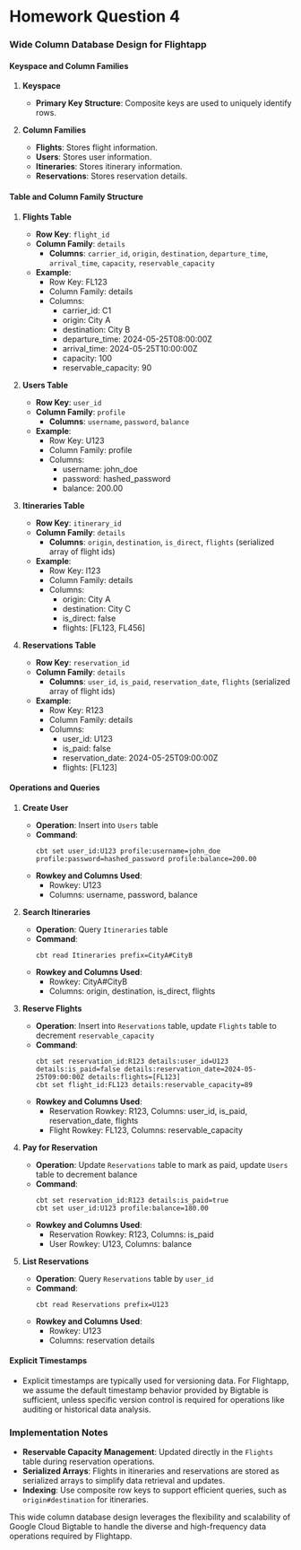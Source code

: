 # Homework Question 4

### Wide Column Database Design for Flightapp

#### Keyspace and Column Families

1. **Keyspace**
    - **Primary Key Structure**: Composite keys are used to uniquely identify rows.

2. **Column Families**
    - **Flights**: Stores flight information.
    - **Users**: Stores user information.
    - **Itineraries**: Stores itinerary information.
    - **Reservations**: Stores reservation details.

#### Table and Column Family Structure

1. **Flights Table**
    - **Row Key**: `flight_id`
    - **Column Family**: `details`
      - **Columns**: `carrier_id`, `origin`, `destination`, `departure_time`, `arrival_time`, `capacity`, `reservable_capacity`
    - **Example**:
      - Row Key: FL123
      - Column Family: details
      - Columns:
        - carrier_id: C1
        - origin: City A
        - destination: City B
        - departure_time: 2024-05-25T08:00:00Z
        - arrival_time: 2024-05-25T10:00:00Z
        - capacity: 100
        - reservable_capacity: 90

2. **Users Table**
    - **Row Key**: `user_id`
    - **Column Family**: `profile`
      - **Columns**: `username`, `password`, `balance`
    - **Example**:
      - Row Key: U123
      - Column Family: profile
      - Columns:
        - username: john_doe
        - password: hashed_password
        - balance: 200.00

3. **Itineraries Table**
    - **Row Key**: `itinerary_id`
    - **Column Family**: `details`
      - **Columns**: `origin`, `destination`, `is_direct`, `flights` (serialized array of flight ids)
    - **Example**:
      - Row Key: I123
      - Column Family: details
      - Columns:
        - origin: City A
        - destination: City C
        - is_direct: false
        - flights: [FL123, FL456]

4. **Reservations Table**
    - **Row Key**: `reservation_id`
    - **Column Family**: `details`
      - **Columns**: `user_id`, `is_paid`, `reservation_date`, `flights` (serialized array of flight ids)
    - **Example**:
      - Row Key: R123
      - Column Family: details
      - Columns:
        - user_id: U123
        - is_paid: false
        - reservation_date: 2024-05-25T09:00:00Z
        - flights: [FL123]

#### Operations and Queries

1. **Create User**
    - **Operation**: Insert into `Users` table
    - **Command**:
      ```
      cbt set user_id:U123 profile:username=john_doe profile:password=hashed_password profile:balance=200.00
      ```
    - **Rowkey and Columns Used**:
      - Rowkey: U123
      - Columns: username, password, balance

2. **Search Itineraries**
    - **Operation**: Query `Itineraries` table
    - **Command**:
      ```
      cbt read Itineraries prefix=CityA#CityB
      ```
    - **Rowkey and Columns Used**:
      - Rowkey: CityA#CityB
      - Columns: origin, destination, is_direct, flights

3. **Reserve Flights**
    - **Operation**: Insert into `Reservations` table, update `Flights` table to decrement `reservable_capacity`
    - **Command**:
      ```
      cbt set reservation_id:R123 details:user_id=U123 details:is_paid=false details:reservation_date=2024-05-25T09:00:00Z details:flights=[FL123]
      cbt set flight_id:FL123 details:reservable_capacity=89
      ```
    - **Rowkey and Columns Used**:
      - Reservation Rowkey: R123, Columns: user_id, is_paid, reservation_date, flights
      - Flight Rowkey: FL123, Columns: reservable_capacity

4. **Pay for Reservation**
    - **Operation**: Update `Reservations` table to mark as paid, update `Users` table to decrement balance
    - **Command**:
      ```
      cbt set reservation_id:R123 details:is_paid=true
      cbt set user_id:U123 profile:balance=180.00
      ```
    - **Rowkey and Columns Used**:
      - Reservation Rowkey: R123, Columns: is_paid
      - User Rowkey: U123, Columns: balance

5. **List Reservations**
    - **Operation**: Query `Reservations` table by `user_id`
    - **Command**:
      ```
      cbt read Reservations prefix=U123
      ```
    - **Rowkey and Columns Used**:
      - Rowkey: U123
      - Columns: reservation details

#### Explicit Timestamps
- Explicit timestamps are typically used for versioning data. For Flightapp, we assume the default timestamp behavior provided by Bigtable is sufficient, unless specific version control is required for operations like auditing or historical data analysis.

### Implementation Notes
- **Reservable Capacity Management**: Updated directly in the `Flights` table during reservation operations.
- **Serialized Arrays**: Flights in itineraries and reservations are stored as serialized arrays to simplify data retrieval and updates.
- **Indexing**: Use composite row keys to support efficient queries, such as `origin#destination` for itineraries.

This wide column database design leverages the flexibility and scalability of Google Cloud Bigtable to handle the diverse and high-frequency data operations required by Flightapp.